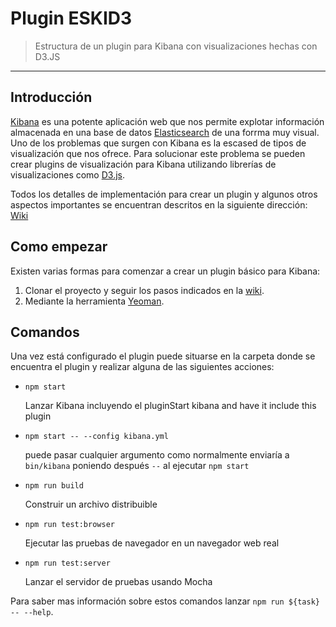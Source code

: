 # Plugin ESKID3

> Estructura de un plugin para Kibana con visualizaciones hechas con D3.JS

---

## Introducción

[Kibana](https://www.elastic.co/products/kibana) es una potente aplicación web que nos permite explotar información almacenada en una base de datos [Elasticsearch](https://www.elastic.co/webinars/getting-started-elasticsearch?elektra=home&storm=banner) de una forrma muy visual. Uno de los problemas que surgen con Kibana es la escased de tipos de visualización que nos ofrece. Para solucionar este problema se pueden crear plugins de visualización para Kibana utilizando librerías de visualizaciones como [D3.js](https://d3js.org/). 

Todos los detalles de implementación para crear un plugin y algunos otros aspectos importantes se encuentran descritos en la siguiente dirección: [Wiki](https://github.com/tomas-teston/plugin-eskid3/wiki)

## Como empezar

Existen varias formas para comenzar a crear un plugin básico para Kibana:

1. Clonar el proyecto y seguir los pasos indicados en la [wiki](https://github.com/tomas-teston/plugin-eskid3/wiki).
2. Mediante la herramienta [Yeoman](https://github.com/tomas-teston/plugin-eskid3/wiki/Estructura-b%C3%A1sica-de-un-plugin#yeoman-generator).

## Comandos

Una vez está configurado el plugin puede situarse en la carpeta donde se encuentra el plugin y realizar alguna de las siguientes acciones:

  - `npm start`

    Lanzar Kibana incluyendo el pluginStart kibana and have it include this plugin

  - `npm start -- --config kibana.yml`
  
    puede pasar cualquier argumento como normalmente enviaría a `bin/kibana` poniendo después `--` al ejecutar `npm start`

  - `npm run build`

    Construir un archivo distribuible

  - `npm run test:browser`

    Ejecutar las pruebas de navegador en un navegador web real

  - `npm run test:server`

    Lanzar el servidor de pruebas usando Mocha

Para saber mas información sobre estos comandos lanzar `npm run ${task} -- --help`.
